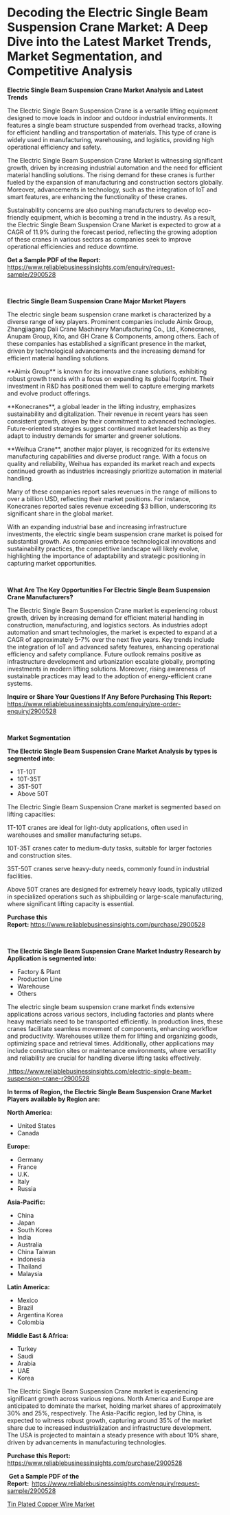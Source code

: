 <p><h1>Decoding the Electric Single Beam Suspension Crane Market: A Deep Dive into the Latest Market Trends, Market Segmentation, and Competitive Analysis</h1></p><p><strong>Electric Single Beam Suspension Crane Market Analysis and Latest Trends</strong></p>
<p><p>The Electric Single Beam Suspension Crane is a versatile lifting equipment designed to move loads in indoor and outdoor industrial environments. It features a single beam structure suspended from overhead tracks, allowing for efficient handling and transportation of materials. This type of crane is widely used in manufacturing, warehousing, and logistics, providing high operational efficiency and safety.</p><p>The Electric Single Beam Suspension Crane Market is witnessing significant growth, driven by increasing industrial automation and the need for efficient material handling solutions. The rising demand for these cranes is further fueled by the expansion of manufacturing and construction sectors globally. Moreover, advancements in technology, such as the integration of IoT and smart features, are enhancing the functionality of these cranes. </p><p>Sustainability concerns are also pushing manufacturers to develop eco-friendly equipment, which is becoming a trend in the industry. As a result, the Electric Single Beam Suspension Crane Market is expected to grow at a CAGR of 11.9% during the forecast period, reflecting the growing adoption of these cranes in various sectors as companies seek to improve operational efficiencies and reduce downtime.</p></p>
<p><strong>Get a Sample PDF of the Report:&nbsp;</strong> <a href="https://www.reliablebusinessinsights.com/enquiry/request-sample/2900528?utm_campaign=2255&utm_medium=2&utm_source=Github&utm_content=ia&utm_term=16032025&utm_id=electric-single-beam-suspension-crane">https://www.reliablebusinessinsights.com/enquiry/request-sample/2900528</a></p>
<p>&nbsp;</p>
<p><strong>Electric Single Beam Suspension Crane Major Market Players</strong></p>
<p><p>The electric single beam suspension crane market is characterized by a diverse range of key players. Prominent companies include Aimix Group, Zhangjiagang Dali Crane Machinery Manufacturing Co., Ltd., Konecranes, Anupam Group, Kito, and GH Crane & Components, among others. Each of these companies has established a significant presence in the market, driven by technological advancements and the increasing demand for efficient material handling solutions.</p><p>**Aimix Group** is known for its innovative crane solutions, exhibiting robust growth trends with a focus on expanding its global footprint. Their investment in R&D has positioned them well to capture emerging markets and evolve product offerings.</p><p>**Konecranes**, a global leader in the lifting industry, emphasizes sustainability and digitalization. Their revenue in recent years has seen consistent growth, driven by their commitment to advanced technologies. Future-oriented strategies suggest continued market leadership as they adapt to industry demands for smarter and greener solutions.</p><p>**Weihua Crane**, another major player, is recognized for its extensive manufacturing capabilities and diverse product range. With a focus on quality and reliability, Weihua has expanded its market reach and expects continued growth as industries increasingly prioritize automation in material handling.</p><p>Many of these companies report sales revenues in the range of millions to over a billion USD, reflecting their market positions. For instance, Konecranes reported sales revenue exceeding $3 billion, underscoring its significant share in the global market.</p><p>With an expanding industrial base and increasing infrastructure investments, the electric single beam suspension crane market is poised for substantial growth. As companies embrace technological innovations and sustainability practices, the competitive landscape will likely evolve, highlighting the importance of adaptability and strategic positioning in capturing market opportunities.</p></p>
<p>&nbsp;</p>
<p><strong>What Are The Key Opportunities For Electric Single Beam Suspension Crane Manufacturers?</strong></p>
<p><p>The Electric Single Beam Suspension Crane market is experiencing robust growth, driven by increasing demand for efficient material handling in construction, manufacturing, and logistics sectors. As industries adopt automation and smart technologies, the market is expected to expand at a CAGR of approximately 5-7% over the next five years. Key trends include the integration of IoT and advanced safety features, enhancing operational efficiency and safety compliance. Future outlook remains positive as infrastructure development and urbanization escalate globally, prompting investments in modern lifting solutions. Moreover, rising awareness of sustainable practices may lead to the adoption of energy-efficient crane systems.</p></p>
<p><strong>Inquire or Share Your Questions If Any Before Purchasing This Report:</strong> <a href="https://www.reliablebusinessinsights.com/enquiry/pre-order-enquiry/2900528?utm_campaign=2255&utm_medium=2&utm_source=Github&utm_content=ia&utm_term=16032025&utm_id=electric-single-beam-suspension-crane">https://www.reliablebusinessinsights.com/enquiry/pre-order-enquiry/2900528</a></p>
<p>&nbsp;</p>
<p><strong>Market Segmentation</strong></p>
<p><strong>The Electric Single Beam Suspension Crane Market Analysis by types is segmented into:</strong></p>
<p><ul><li>1T-10T</li><li>10T-35T</li><li>35T-50T</li><li>Above 50T</li></ul></p>
<p><p>The Electric Single Beam Suspension Crane market is segmented based on lifting capacities: </p><p>1T-10T cranes are ideal for light-duty applications, often used in warehouses and smaller manufacturing setups. </p><p>10T-35T cranes cater to medium-duty tasks, suitable for larger factories and construction sites. </p><p>35T-50T cranes serve heavy-duty needs, commonly found in industrial facilities. </p><p>Above 50T cranes are designed for extremely heavy loads, typically utilized in specialized operations such as shipbuilding or large-scale manufacturing, where significant lifting capacity is essential.</p></p>
<p><strong>Purchase this Report:&nbsp;</strong><a href="https://www.reliablebusinessinsights.com/purchase/2900528?utm_campaign=2255&utm_medium=2&utm_source=Github&utm_content=ia&utm_term=16032025&utm_id=electric-single-beam-suspension-crane">https://www.reliablebusinessinsights.com/purchase/2900528</a></p>
<p>&nbsp;</p>
<p><strong>The Electric Single Beam Suspension Crane Market Industry Research by Application is segmented into:</strong></p>
<p><ul><li>Factory & Plant</li><li>Production Line</li><li>Warehouse</li><li>Others</li></ul></p>
<p><p>The electric single beam suspension crane market finds extensive applications across various sectors, including factories and plants where heavy materials need to be transported efficiently. In production lines, these cranes facilitate seamless movement of components, enhancing workflow and productivity. Warehouses utilize them for lifting and organizing goods, optimizing space and retrieval times. Additionally, other applications may include construction sites or maintenance environments, where versatility and reliability are crucial for handling diverse lifting tasks effectively.</p></p>
<p><a href="https://www.reliablebusinessinsights.com/electric-single-beam-suspension-crane-r2900528?utm_campaign=2255&utm_medium=2&utm_source=Github&utm_content=ia&utm_term=16032025&utm_id=electric-single-beam-suspension-crane">&nbsp;https://www.reliablebusinessinsights.com/electric-single-beam-suspension-crane-r2900528</a></p>
<p><strong>In terms of Region, the Electric Single Beam Suspension Crane Market Players available by Region are:</strong></p>
<p>
    <p> <strong> North America: </strong>
        <ul>
            <li>United States</li>
            <li>Canada</li>
        </ul>
        </p> 
    <p> <strong> Europe: </strong>
        <ul>
            <li>Germany</li>
            <li>France</li>
            <li>U.K.</li>
            <li>Italy</li>
            <li>Russia</li>
        </ul>
        </p> 
    <p> <strong> Asia-Pacific: </strong>
        <ul>
            <li>China</li>
            <li>Japan</li>
            <li>South Korea</li>
            <li>India</li>
            <li>Australia</li>
            <li>China Taiwan</li>
            <li>Indonesia</li>
            <li>Thailand</li>
            <li>Malaysia</li>
        </ul>
        </p> 
    <p> <strong> Latin America: </strong>
        <ul>
            <li>Mexico</li>
            <li>Brazil</li>
            <li>Argentina Korea</li>
            <li>Colombia</li>
        </ul>
        </p> 
    <p> <strong> Middle East & Africa: </strong>
        <ul>
            <li>Turkey</li>
            <li>Saudi</li>
            <li>Arabia</li>
            <li>UAE</li>
            <li>Korea</li>
        </ul>
    </p>
    </p>
<p><p>The Electric Single Beam Suspension Crane market is experiencing significant growth across various regions. North America and Europe are anticipated to dominate the market, holding market shares of approximately 30% and 25%, respectively. The Asia-Pacific region, led by China, is expected to witness robust growth, capturing around 35% of the market share due to increased industrialization and infrastructure development. The USA is projected to maintain a steady presence with about 10% share, driven by advancements in manufacturing technologies.</p></p>
<p><strong>Purchase this Report: </strong><a href="https://www.reliablebusinessinsights.com/purchase/2900528?utm_campaign=2255&utm_medium=2&utm_source=Github&utm_content=ia&utm_term=16032025&utm_id=electric-single-beam-suspension-crane">https://www.reliablebusinessinsights.com/purchase/2900528</a></p>
<p>&nbsp;<strong>Get a Sample PDF of the Report:&nbsp;&nbsp;</strong><a href="https://www.reliablebusinessinsights.com/enquiry/request-sample/2900528?utm_campaign=2255&utm_medium=2&utm_source=Github&utm_content=ia&utm_term=16032025&utm_id=electric-single-beam-suspension-crane">https://www.reliablebusinessinsights.com/enquiry/request-sample/2900528</a></p>
<p><strong></strong></p>
<p><p><a href="https://github.com/sca704osol/Market-Research-Report-List-1/blob/main/tin-plated-copper-wire-market.md?utm_campaign=2255&utm_medium=2&utm_source=Github&utm_content=ia&utm_term=16032025&utm_id=electric-single-beam-suspension-crane">Tin Plated Copper Wire Market</a></p></p>